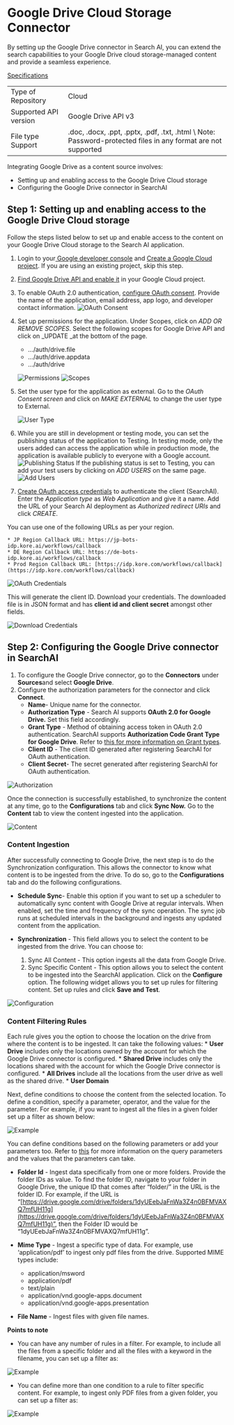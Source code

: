 # Google Drive Cloud Storage Connector

By setting up the Google Drive connector in Search AI, you can extend the search capabilities to your Google Drive cloud storage-managed content and provide a seamless experience.

<span style="text-decoration:underline;">Specifications</span>


<table>
  <tr>
   <td>Type of Repository 
   </td>
   <td>Cloud
   </td>
  </tr>
  <tr>
   <td>Supported API version
   </td>
   <td>Google Drive API v3
   </td>
  </tr>
  <tr>
   <td>File type Support
   </td>
   <td>.doc, .docx, .ppt, .pptx, .pdf, .txt, .html \
Note: Password-protected files in any format are not supported
   </td>
  </tr>
</table>


Integrating Google Drive as a content source involves:

* Setting up and enabling access to the Google Drive Cloud storage
* Configuring the Google Drive connector in SearchAI


## Step 1: Setting up and enabling access to the Google Drive Cloud storage

Follow the steps listed below to set up and enable access to the content on your Google Drive Cloud storage to the Search AI application. 

1. Login to your[ Google developer console](https://console.cloud.google.com/) and [Create a Google Cloud project](https://developers.google.com/workspace/guides/create-project). If you are using an existing project, skip this step.
2. [Find Google Drive API and enable it](https://developers.google.com/workspace/guides/enable-apis) in your Google Cloud project.
3. To enable OAuth 2.0 authentication, [configure OAuth consent](https://developers.google.com/workspace/guides/configure-oauth-consent). Provide the name of the application, email address, app logo, and developer contact information. 
![OAuth Consent](../images/googledrive/oauth-consent.png "OAuth Consent")

4. Set up permissions for the application. Under Scopes, click on _ADD OR REMOVE SCOPES_. Select the following scopes for Google Drive API and click on _UPDATE _at the bottom of the page.

    * …/auth/drive.file
    * …/auth/drive.appdata
    * …/auth/drive 

    ![Permissions](../images/googledrive/permissions.png "Permissions")
    ![Scopes](../images/googledrive/scope.png "Scopes")

5. Set the user type for the application as external. Go to the _OAuth Consent screen_ and click on _MAKE EXTERNAL_ to change the user type to External. 

    ![User Type](../images/googledrive/user-type.png "User Type")

6. While you are still in development or testing mode, you can set the publishing status of the application to Testing. In testing mode, only the users added can access the application while in production mode, the application is available publicly to everyone with a Google account. 
![Publishing Status](../images/googledrive/publishing-status.png "Publishing Status")
If the publishing status is set to Testing, you can add your test users by clicking on _ADD USERS_ on the same page. 
![Add Users](../images/googledrive/add-users.png "Add Users")

7. [Create OAuth access credentials](https://developers.google.com/workspace/guides/create-credentials) to authenticate the client (SearchAI). Enter the _Application type_ as _Web Application_ and give it a name. Add the URL of your  Search AI deployment as _Authorized redirect URIs_ and click _CREATE_.

You can use one of the following URLs as per your region.

    * JP Region Callback URL: https://jp-bots-idp.kore.ai/workflows/callback
    * DE Region Callback URL: https://de-bots-idp.kore.ai/workflows/callback
    * Prod Region Callback URL: [https://idp.kore.com/workflows/callback](https://idp.kore.com/workflows/callback)

![OAuth Credentials](../images/googledrive/oauth-credentials.png "OAuth Credentials")

   This will generate the client ID. Download your credentials. The downloaded file is in JSON format and has **client id and client secret** amongst other fields. 

![Download Credentials](../images/googledrive/download-credentials.png "Download Credentials")


## Step 2: Configuring the Google Drive connector in SearchAI

1. To configure the Google Drive connector, go to the **Connectors** under **Sources**and select **Google Drive**.
2. Configure the authorization parameters for the connector and click **Connect**.
    * **Name**- Unique name for the connector.
    * **Authorization Type** - Search AI supports **OAuth 2.0 for Google Drive.** Set this field accordingly.
    * **Grant Type** - Method of obtaining access token in OAuth 2.0 authentication. SearchAI supports **Authorization Code Grant Type for Google Drive**. Refer to [this for more information on Grant types](../../connectors.md).
    * **Client ID** - The client ID generated after registering SearchAI for OAuth authentication. 
    * **Client Secret**- The secret generated after registering SearchAI for OAuth authentication.  

![Authorization](../images/googledrive/auth-tab.png "Authorization")

Once the connection is successfully established, to synchronize the content at any time, go to the **Configurations** tab and click **Sync Now.** Go to the **Content** tab to view the content ingested into the application. 

![Content](../images/googledrive/content-tab.png "Content")

### Content Ingestion 

After successfully connecting to Google Drive, the next step is to do the Synchronization configuration. This allows the connector to know what content is to be ingested from the drive. To do so, go to the **Configurations** tab and do the following configurations. 

* **Schedule Sync**- Enable this option if you want to set up a scheduler to automatically sync content with Google Drive at regular intervals. When enabled, set the time and frequency of the sync operation. The sync job runs at scheduled intervals in the background and ingests any updated content from the application. 

* **Synchronization** - This field allows you to select the content to be ingested from the drive. You can choose to:
    1. Sync All Content - This option ingests all the data from Google Drive. 
    2. Sync Specific Content - This option allows you to select the content to be ingested into the SearchAI application. Click on the **Configure** option. The following widget allows you to set up rules for filtering content. Set up rules and click **Save and Test**.

![Configuration](../images/googledrive/config-tab.png "Configuration")

### Content Filtering Rules

Each rule gives you the option to choose the location on the drive from where the content is to be ingested. It can take the following values:
    * **User Drive** includes only the locations owned by the account for which the Google Drive connector is configured. 
    * **Shared Drive** includes only the locations shared with the account for which the Google Drive connector is configured. 
    * **All Drives** include all the locations from the user drive as well as the shared drive. 
    * **User Domain** 

Next, define conditions to choose the content from the selected location. To define a condition, specify a parameter, operator, and the value for the parameter.  For example, if you want to ingest all the files in a given folder set up a filter as shown below:

![Example](../images/googledrive/example1.png "Example")

You can define conditions based on the following parameters or add your parameters too. Refer to [this](https://developers.google.com/drive/api/guides/ref-search-terms) for more information on the query parameters and the values that the parameters can take. 

* **Folder Id** - Ingest data specifically from one or more folders.  Provide the folder IDs as value. To find the folder ID, navigate to your folder in Google Drive, the unique ID that comes after “folder/” in the URL is the folder ID. For example, if the URL is “[https://drive.google.com/drive/folders/1dyUEebJaFnWa3Z4n0BFMVAXQ7mfUH11g](https://drive.google.com/drive/folders/1dyUEebJaFnWa3Z4n0BFMVAXQ7mfUH11g)”, then the Folder ID would be “1dyUEebJaFnWa3Z4n0BFMVAXQ7mfUH11g”.

* **Mime Type** - Ingest a specific type of data. For example, use ‘application/pdf’ to ingest only pdf files from the drive.  Supported MIME types include:
    * application/msword
    * application/pdf
    * text/plain
    * application/vnd.google-apps.document
    * application/vnd.google-apps.presentation

* **File Name** - Ingest files with given file names. 

**Points to note**

* You can have any number of rules in a filter. For example, to include all the files from a specific folder and all the files with a keyword in the filename, you can set up a filter as:

![Example](../images/googledrive/example2.png "Example")

* You can define more than one condition to a rule to filter specific content. For example, to ingest only PDF files from a given folder, you can set up a filter as:

![Example](../images/googledrive/example3.png "Example")
